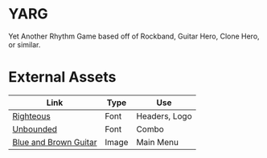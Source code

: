 # YARG

Yet Another Rhythm Game based off of Rockband, Guitar Hero, Clone Hero, or similar.

# External Assets

| Link | Type | Use |
| --- | --- | --- |
| [Righteous](https://fonts.google.com/specimen/Righteous) | Font | Headers, Logo
| [Unbounded](https://fonts.google.com/specimen/Unbounded) | Font | Combo
| [Blue and Brown Guitar](https://www.pexels.com/photo/blue-and-brown-guitar-1539789) | Image | Main Menu